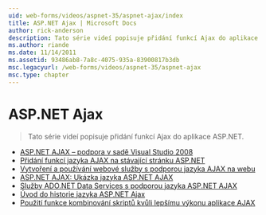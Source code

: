 ```yaml
---
uid: web-forms/videos/aspnet-35/aspnet-ajax/index
title: ASP.NET Ajax | Microsoft Docs
author: rick-anderson
description: Tato série videí popisuje přidání funkcí Ajax do aplikace ASP.NET.
ms.author: riande
ms.date: 11/14/2011
ms.assetid: 93486ab8-7a8c-4075-935a-83900817b3db
msc.legacyurl: /web-forms/videos/aspnet-35/aspnet-ajax
msc.type: chapter
---
```

<a name="aspnet-ajax"></a>ASP.NET Ajax
====================
> Tato série videí popisuje přidání funkcí Ajax do aplikace ASP.NET.


- [ASP.NET AJAX – podpora v sadě Visual Studio 2008](aspnet-ajax-support-in-visual-studio-2008.md)
- [Přidání funkcí jazyka AJAX na stávající stránku ASP.NET](adding-ajax-functionality-to-an-existing-aspnet-page.md)
- [Vytvoření a používání webové služby s podporou jazyka AJAX na webu](creating-and-using-an-ajax-enabled-web-service-in-a-web-site.md)
- [ASP.NET AJAX: Ukázka jazyka ASP.NET AJAX](aspnet-ajax-a-demonstration-of-aspnet-ajax.md)
- [Služby ADO.NET Data Services s podporou jazyka ASP.NET AJAX](adonet-data-services-with-aspnet-ajax-support.md)
- [Úvod do historie jazyka ASP.NET Ajax](introduction-to-aspnet-ajax-history.md)
- [Použití funkce kombinování skriptů kvůli lepšímu výkonu aplikace AJAX](using-script-combining-to-improve-ajax-performance.md)

